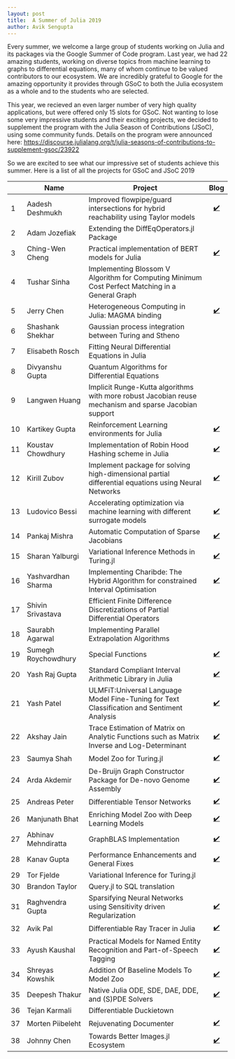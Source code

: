 ```yaml
---
layout: post
title:  A Summer of Julia 2019
author: Avik Sengupta
---
```


Every summer, we welcome a large group of students working on Julia and its packages via the Google Summer of Code program.
Last year, we had 22 amazing students, working on diverse topics from machine learning to graphs to differential equations,
many of whom continue to be valued contributors to our ecosystem. We are incredibly grateful to Google for the amazing
opportunity it provides through GSoC to both the Julia ecosystem as a whole and to the students who are selected.

This year, we recieved an even larger number of very high quality applications, but were offered only 15 slots for GSoC.
Not wanting to lose some very impressive students and their exciting projects, we decided to supplement the program with the Julia
Season of Contributions (JSoC), using some community funds. Details on the program were announced here: https://discourse.julialang.org/t/julia-seasons-of-contributions-to-supplement-gsoc/23922

So we are excited to see what our impressive set of students achieve this summer. Here is a list of all the projects for GSoC and JSoC 2019

|  | Name | Project | Blog |
| ------------- | ------------- | ------------- | :-------------: |
|1|Aadesh Deshmukh|Improved flowpipe/guard intersections for hybrid reachability using Taylor models|[✔️](https://nextjournal.com/aa25desh)|
|2|Adam Jozefiak|Extending the DiffEqOperators.jl Package||
|3|Ching-Wen Cheng|Practical implementation of BERT models for Julia|[✔️](https://nextjournal.com/chengchingwen)|
|4|Tushar Sinha|Implementing Blossom V Algorithm for Computing Minimum Cost Perfect Matching in a General Graph||
|5|Jerry Chen|Heterogeneous Computing in Julia: MAGMA binding|[✔️](https://nextjournal.com/JerryChen97)|
|6|Shashank Shekhar|Gaussian process integration between Turing and Stheno||
|7|Elisabeth Rosch|Fitting Neural Differential Equations in Julia||
|8|Divyanshu Gupta|Quantum Algorithms for Differential Equations||
|9|Langwen Huang|Implicit Runge-Kutta algorithms with more robust Jacobian reuse mechanism and sparse Jacobian support||
|10|Kartikey Gupta|Reinforcement Learning environments for Julia|[✔️](https://nextjournal.com/kraftpunk97)|
|11|Koustav Chowdhury|Implementation of Robin Hood Hashing scheme in Julia|[✔️](https://nextjournal.com/eulerkochy)|
|12|Kirill Zubov|Implement package for solving high-dimensional partial differential equations using Neural Networks|[✔️](https://nextjournal.com/kirill_zubov)|
|13|Ludovico Bessi|Accelerating optimization via machine learning with different surrogate models|[✔️](https://nextjournal.com/ludoro)|
|14|Pankaj Mishra|Automatic Computation of Sparse Jacobians|[✔️](https://nextjournal.com/pkj-m)|
|15|Sharan Yalburgi|Variational Inference Methods in Turing.jl|[✔️](https://sharanry.github.io/post/)|
|16|Yashvardhan Sharma|Implementing Charibde: The Hybrid Algorithm for constrained Interval Optimisation|[✔️](https://nextjournal.com/yash_jsoc)|
|17|Shivin Srivastava|Efficient Finite Difference Discretizations of Partial Differential Operators||
|18|Saurabh Agarwal|Implementing Parallel Extrapolation Algorithms||
|19|Sumegh Roychowdhury|Special Functions|[✔️](https://nextjournal.com/sshhhh/jsoc)|
|20|Yash Raj Gupta|Standard Compliant Interval Arithmetic Library in Julia|[✔️](https://nextjournal.com/jsoc-19)|
|21|Yash Patel|ULMFiT:Universal Language Model Fine-Tuning for Text Classification and Sentiment Analysis|[✔️](https://nextjournal.com/ComputerMaestro)|
|22|Akshay Jain|Trace Estimation of Matrix on Analytic Functions such as Matrix Inverse and Log-Determinant|[✔️](https://nextjournal.com/akshayjain)|
|23|Saumya Shah|Model Zoo for Turing.jl|[✔️](https://towardsdatascience.com/@saumyagshah)|
|24|Arda Akdemir|De-Bruijn Graph Constructor Package for De-novo Genome Assembly|[✔️](https://ardakdemir.github.io/pages/gsoc.html)|
|25|Andreas Peter|Differentiable Tensor Networks|[✔️](https://nextjournal.com/under-Peter)|
|26|Manjunath Bhat|Enriching Model Zoo with Deep Learning Models|[✔️](https://medium.com/@manjunathbhat9920)|
|27|Abhinav Mehndiratta|GraphBLAS Implementation|[✔️](https://abhinavmehndiratta.github.io/)|
|28|Kanav Gupta|Performance Enhancements and General Fixes|[✔️](https://nextjournal.com/kanav)|
|29|Tor Fjelde|Variational Inference for Turing.jl||
|30|Brandon Taylor|Query.jl to SQL translation||
|31|Raghvendra Gupta|Sparsifying Neural Networks using Sensitivity driven Regularization|[✔️](https://medium.com/@raghav090897)|
|32|Avik Pal|Differentiable Ray Tracer in Julia|[✔️](https://nextjournal.com/avikpal)|
|33|Ayush Kaushal|Practical Models for Named Entity Recognition and Part-of-Speech Tagging|[✔️](https://ayushk4.github.io/)|
|34|Shreyas Kowshik|Addition Of Baseline Models To Model Zoo|[✔️](https://shreyas-kowshik.github.io/)|
|35|Deepesh Thakur|Native Julia ODE, SDE, DAE, DDE, and (S)PDE Solvers|[✔️](https://deeepeshthakur.github.io/gsocblog/)|
|36|Tejan Karmali|Differentiable Duckietown||
|37|Morten Piibeleht|Rejuvenating Documenter|[✔️](http://mortenpi.eu/gsoc2019/latest/)|
|38|Johnny Chen|Towards Better Images.jl Ecosystem|[✔️](https://nextjournal.com/johnnychen94)|
